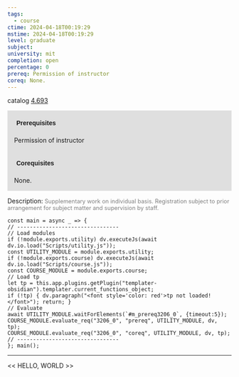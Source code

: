 ```yaml
---
tags:
  - course
ctime: 2024-04-18T00:19:29
mstime: 2024-04-18T00:19:29
level: graduate
subject: 
university: mit
completion: open
percentage: 0
prereq: Permission of instructor
coreq: None.
---
```


catalog [4.693](http://student.mit.edu/catalog/m4f.html#4.693)

<span style="display: block; padding: 15px; background-color: rgb(100, 100, 100, 0.2);"><font id="m_prereq3206_0" style="display: block; font-family: Arial, sans-serif; font-weight: bold; padding: 5px">Prerequisites</font><br><span id="prereq3206_0">Permission of instructor</span></span>
<span style="display: block; padding: 15px; background-color: rgb(100, 100, 100, 0.2);"><font id="m_coreq3206_0" style="display: block; font-family: Arial, sans-serif; font-weight: bold; padding: 5px">Corequisites</font><br><span id="coreq3206_0">None.</span></span>

<font style="">Description:</font>
<font style="color: grey; font-size: 0.8rem;">Supplementary work on individual basis. Registration subject to prior arrangement for subject matter and supervision by staff.</font>

```dataviewjs
const main = async _ => {
// --------------------------------
// Load modules
if (!module.exports.utility) dv.executeJs(await dv.io.load("Scripts/utility.js"));
const UTILITY_MODULE = module.exports.utility;
if (!module.exports.course) dv.executeJs(await dv.io.load("Scripts/course.js"));
const COURSE_MODULE = module.exports.course;
// Load tp
let tp = this.app.plugins.getPlugin("templater-obsidian").templater.current_functions_object;
if (!tp) { dv.paragraph("<font style='color: red'>tp not loaded!</font>"); return; }
// Evaluate
await UTILITY_MODULE.waitForElements(`#m_prereq3206_0`, {timeout:5});
COURSE_MODULE.evaluate_req("3206_0", "prereq", UTILITY_MODULE, dv, tp);
COURSE_MODULE.evaluate_req("3206_0", "coreq", UTILITY_MODULE, dv, tp);
// --------------------------------
}; main();
```

---

<< HELLO, WORLD >>
